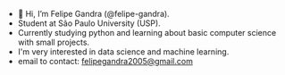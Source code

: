 - 👋 Hi, I’m Felipe Gandra (@felipe-gandra).
-  Student at São Paulo University (USP).
-  Currently studying python and learning about basic computer science with small projects.
-  I'm very interested in data science and machine learning.
-  email to contact: felipegandra2005@gmail.com
  

<!---
felipe-gandra/felipe-gandra is a ✨ special ✨ repository because its `README.md` (this file) appears on your GitHub profile.
You can click the Preview link to take a look at your changes.
--->
